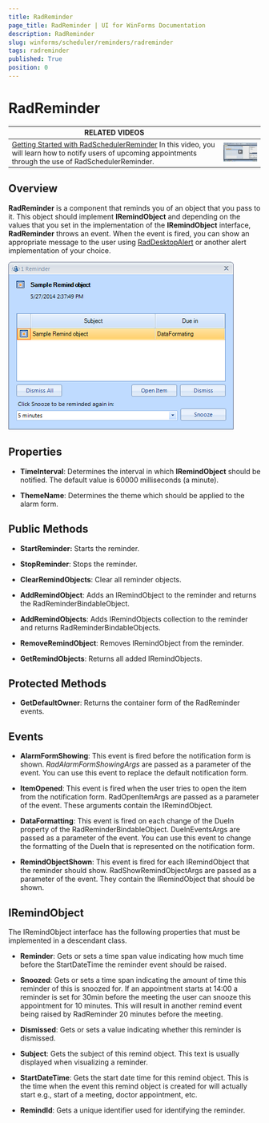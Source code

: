 ```yaml
---
title: RadReminder
page_title: RadReminder | UI for WinForms Documentation
description: RadReminder
slug: winforms/scheduler/reminders/radreminder
tags: radreminder
published: True
position: 0
---
```


# RadReminder


| RELATED VIDEOS |  |
| ------ | ------ |
|[Getting Started with RadSchedulerReminder](http://tv.telerik.com/watch/winforms/getting-started-with-radschedulerreminder) In this video, you will learn how to notify users of upcoming appointments through the use of RadSchedulerReminder.|![scheduler-reminders-radreminder 002](images/scheduler-reminders-radreminder002.png)|

## Overview

__RadReminder__ is a component that reminds you of an object that you pass to it. This object should implement __IRemindObject__ and depending on the values that you set in the implementation of the __IRemindObject__ interface, __RadReminder__ throws an event. When the event is fired, you can show an appropriate message to the user using [RadDesktopAlert](http://www.telerik.com/help/winforms/alert_overview.html) or another alert implementation of your choice.

![scheduler-reminders-radreminder 001](images/scheduler-reminders-radreminder001.png)

## Properties

* __TimeInterval__: Determines the interval in which __IRemindObject__ should be notified. The default value is 60000 milliseconds (a minute).
            

* __ThemeName__: Determines the theme which should be applied to the alarm form.
            

## Public Methods

* __StartReminder:__ Starts the reminder.
            

* __StopReminder__: Stops the reminder.
            

* __ClearRemindObjects__: Clear all reminder objects.
            

* __AddRemindObject__: Adds an IRemindObject to the reminder and returns the RadReminderBindableObject.
            

* __AddRemindObjects__: Adds IRemindObjects collection to the reminder and returns RadReminderBindableObjects.
            

* __RemoveRemindObject__: Removes IRemindObject from the reminder.
            

* __GetRemindObjects__: Returns all added IRemindObjects.
            

## Protected Methods


* __GetDefaultOwner__: Returns the container form of the RadReminder events.
            

## Events


* __AlarmFormShowing__: This event is fired before the notification form is shown. *RadAlarmFormShowingArgs* are passed as a parameter of the event. You can use this event to replace the default notification form.
            
* __ItemOpened__: This event is fired when the user tries to open the item from the notification form. RadOpenItemArgs are passed as a parameter of the event. These arguments contain the IRemindObject.

* __DataFormatting__: This event is fired on each change of the DueIn property of the RadReminderBindableObject. DueInEventsArgs are passed as a parameter of the event. You can use this event to change the formatting of the DueIn that is represented on the notification form.

* __RemindObjectShown__: This event is fired for each IRemindObject that the reminder should show. RadShowRemindObjectArgs are passed as a parameter of the event. They contain the IRemindObject that should be shown.

## IRemindObject

The IRemindObject interface has the following properties that must be implemented in a descendant class.

* __Reminder__: Gets or sets a time span value indicating how much time before the StartDateTime the reminder event should be raised.
          

* __Snoozed__: Gets or sets a time span indicating the amount of time this reminder of this is snoozed for. If an appointment starts at 14:00 a reminder is set for 30min before the meeting the user can snooze this appointment for 10 minutes. This will result in another remind event being raised by RadReminder 20 minutes before the meeting.
          

* __Dismissed__: Gets or sets a value indicating whether this reminder is dismissed.
          

* __Subject__: Gets the subject of this remind object. This text is usually displayed when visualizing a reminder.
          

* __StartDateTime__: Gets the start date time for this remind object. This is the time when the event this remind object is created for will actually start e.g., start of a meeting, doctor appointment, etc.
          

* __RemindId__: Gets a unique identifier used for identifying the reminder.
